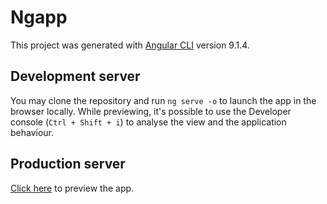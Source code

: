 # Ngapp

This project was generated with [Angular CLI](https://github.com/angular/angular-cli) version 9.1.4.

## Development server

You may clone the repository and run `ng serve -o` to launch the app in the browser locally. While previewing, it's possible to use the Developer console (`Ctrl + Shift + i`) to analyse the view and the application behaviour.

## Production server

[Click here](https://ngapp-3e625.firebaseapp.com/) to preview the app.
